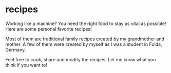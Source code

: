 # recipes

Working like a machine? You need the right food to stay as vital as possible! Here are some personal favorite recipes!

Most of them are traditional family recipes created by my grandmother and mother. A few of them were created by myself as I was a student in Fulda, Germany.

Feel free to cook, share and modify the recipes. Let me know what you think if you want to! 
